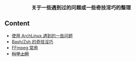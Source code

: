 <h3 align='center'> 关于一些遇到过的问题或一些奇技淫巧的整理 </h3>

## Content

- [使用 ArchLinux 遇到的一些问题](./ArchLinux.md)
- [Bash/Zsh 的奇技淫巧](./bash.md)
- [FFmpeg 常用](./ffmpeg.md)
- [~~科学上网~~](./VPS.md)

